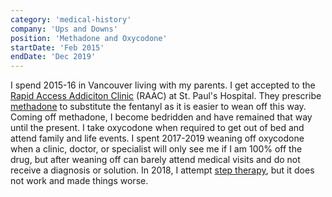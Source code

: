 ```yaml
---
category: 'medical-history'
company: 'Ups and Downs'
position: 'Methadone and Oxycodone'
startDate: 'Feb 2015'
endDate: 'Dec 2019'
---
```


I spend 2015-16 in Vancouver living with my parents. I get accepted to the [Rapid Access Addiciton Clinic](https://www.providencehealthcare.org/rapid-access-addiction-clinic-raac) (RAAC) at St. Paul's Hospital. They prescribe [methadone](https://www.webmd.com/mental-health/addiction/what-is-methadone) to substitute the fentanyl as it is easier to wean off this way. Coming off methadone, I become bedridden and have remained that way until the present. I take oxycodone when required to get out of bed and attend family and life events. I spent 2017-2019 weaning off oxycodone when a clinic, doctor, or specialist will only see me if I am 100% off the drug, but after weaning off can barely attend medical visits and do not receive a diagnosis or solution. In 2018, I attempt [step therapy](https://en.wikipedia.org/wiki/Step_therapy), but it does not work and made things worse.
